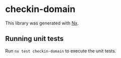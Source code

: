 # checkin-domain

This library was generated with [Nx](https://nx.dev).

## Running unit tests

Run `nx test checkin-domain` to execute the unit tests.
